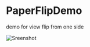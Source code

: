 PaperFlipDemo
=============

demo for view flip from one side

![Sreenshot](https://raw.github.com/phaibin/PaperFlipDemo/master/PaperFlipDemo/screenshot.png)
